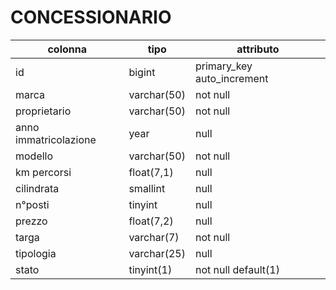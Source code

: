 # CONCESSIONARIO

| colonna               | tipo        | attributo                  |
| --------------------- | ----------- | -------------------------- |
| id                    | bigint      | primary_key auto_increment |
| marca                 | varchar(50) | not null                   |
| proprietario          | varchar(50) | not null                   |
| anno immatricolazione | year        | null                       |
| modello               | varchar(50) | not null                   |
| km percorsi           | float(7,1)  | null                       |
| cilindrata            | smallint    | null                       |
| n°posti               | tinyint     | null                       |
| prezzo                | float(7,2)  | null                       |
| targa                 | varchar(7)  | not null                   |
| tipologia             | varchar(25) | null                       |
| stato                 | tinyint(1)  | not null default(1)        |
